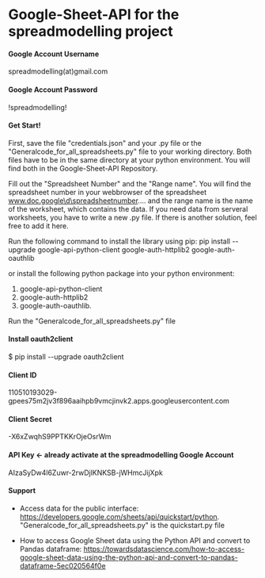 # Google-Sheet-API for the spreadmodelling project


#### Google Account Username
spreadmodelling(at)gmail.com

#### Google Account Password
!spreadmodelling!

#### Get Start!
First, save the file "credentials.json" and your .py file or the "Generalcode_for_all_spreadsheets.py" file to your working directory. Both files have to be in the same directory at your python environment. You will find both in the Google-Sheet-API Repository.

Fill out the "Spreadsheet Number" and the "Range name". You will find the spreadsheet number in your webbrowser of the spreadsheet www.doc.google\d\spreadsheetnumber.... and the range name is the name of the worksheet, which contains the data. If you need data from serveral worksheets, you have to write a new .py file. If there is another solution, feel free to add it here.

Run the following command to install the library using pip: 
pip install --upgrade google-api-python-client google-auth-httplib2 google-auth-oauthlib

or install the following python package into your python environment:
1) google-api-python-client
2) google-auth-httplib2
3) google-auth-oauthlib.

Run the "Generalcode_for_all_spreadsheets.py" file

#### Install oauth2client
$ pip install --upgrade oauth2client

#### Client ID
110510193029-gpees75m2jv3f896aaihpb9vmcjinvk2.apps.googleusercontent.com

#### Client Secret
-X6xZwqhS9PPTKKrOjeOsrWm

#### API Key <- already activate at the spreadmodelling Google Account
AIzaSyDw4l6Zuwr-2rwDjlKNKSB-jWHmcJijXpk

#### Support
* Access data for the public interface: https://developers.google.com/sheets/api/quickstart/python. "Generalcode_for_all_spreadsheets.py" is the quickstart.py file

* How to access Google Sheet data using the Python API and convert to Pandas dataframe: https://towardsdatascience.com/how-to-access-google-sheet-data-using-the-python-api-and-convert-to-pandas-dataframe-5ec020564f0e


